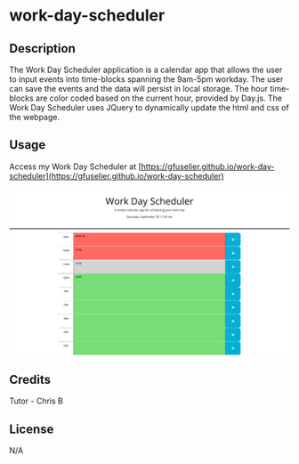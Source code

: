 # work-day-scheduler

## Description

The Work Day Scheduler application is a calendar app that allows the user to input events into time-blocks spanning the 9am-5pm workday. The user can save the events and the data will persist in local storage. The hour time-blocks are color coded based on the current hour, provided by Day.js. The Work Day Scheduler uses JQuery to dynamically update the html and css of the webpage. 

## Usage

Access my Work Day Scheduler at [https://gfuselier.github.io/work-day-scheduler](https://gfuselier.github.io/work-day-scheduler)

![screenshot of the application](./assets/scheduler-screenshot.png)

## Credits
Tutor - Chris B

## License
N/A